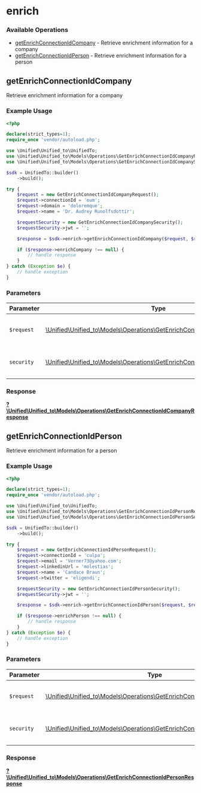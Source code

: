 # enrich

### Available Operations

* [getEnrichConnectionIdCompany](#getenrichconnectionidcompany) - Retrieve enrichment information for a company
* [getEnrichConnectionIdPerson](#getenrichconnectionidperson) - Retrieve enrichment information for a person

## getEnrichConnectionIdCompany

Retrieve enrichment information for a company

### Example Usage

```php
<?php

declare(strict_types=1);
require_once 'vendor/autoload.php';

use \Unified\Unified_to\UnifiedTo;
use \Unified\Unified_to\Models\Operations\GetEnrichConnectionIdCompanyRequest;
use \Unified\Unified_to\Models\Operations\GetEnrichConnectionIdCompanySecurity;

$sdk = UnifiedTo::builder()
    ->build();

try {
    $request = new GetEnrichConnectionIdCompanyRequest();
    $request->connectionId = 'eum';
    $request->domain = 'doloremque';
    $request->name = 'Dr. Audrey Runolfsdottir';

    $requestSecurity = new GetEnrichConnectionIdCompanySecurity();
    $requestSecurity->jwt = '';

    $response = $sdk->enrich->getEnrichConnectionIdCompany($request, $requestSecurity);

    if ($response->enrichCompany !== null) {
        // handle response
    }
} catch (Exception $e) {
    // handle exception
}
```

### Parameters

| Parameter                                                                                                                                     | Type                                                                                                                                          | Required                                                                                                                                      | Description                                                                                                                                   |
| --------------------------------------------------------------------------------------------------------------------------------------------- | --------------------------------------------------------------------------------------------------------------------------------------------- | --------------------------------------------------------------------------------------------------------------------------------------------- | --------------------------------------------------------------------------------------------------------------------------------------------- |
| `$request`                                                                                                                                    | [\Unified\Unified_to\Models\Operations\GetEnrichConnectionIdCompanyRequest](../../models/operations/GetEnrichConnectionIdCompanyRequest.md)   | :heavy_check_mark:                                                                                                                            | The request object to use for the request.                                                                                                    |
| `security`                                                                                                                                    | [\Unified\Unified_to\Models\Operations\GetEnrichConnectionIdCompanySecurity](../../models/operations/GetEnrichConnectionIdCompanySecurity.md) | :heavy_check_mark:                                                                                                                            | The security requirements to use for the request.                                                                                             |


### Response

**[?\Unified\Unified_to\Models\Operations\GetEnrichConnectionIdCompanyResponse](../../models/operations/GetEnrichConnectionIdCompanyResponse.md)**


## getEnrichConnectionIdPerson

Retrieve enrichment information for a person

### Example Usage

```php
<?php

declare(strict_types=1);
require_once 'vendor/autoload.php';

use \Unified\Unified_to\UnifiedTo;
use \Unified\Unified_to\Models\Operations\GetEnrichConnectionIdPersonRequest;
use \Unified\Unified_to\Models\Operations\GetEnrichConnectionIdPersonSecurity;

$sdk = UnifiedTo::builder()
    ->build();

try {
    $request = new GetEnrichConnectionIdPersonRequest();
    $request->connectionId = 'culpa';
    $request->email = 'Verner73@yahoo.com';
    $request->linkedinUrl = 'molestias';
    $request->name = 'Candace Braun';
    $request->twitter = 'eligendi';

    $requestSecurity = new GetEnrichConnectionIdPersonSecurity();
    $requestSecurity->jwt = '';

    $response = $sdk->enrich->getEnrichConnectionIdPerson($request, $requestSecurity);

    if ($response->enrichPerson !== null) {
        // handle response
    }
} catch (Exception $e) {
    // handle exception
}
```

### Parameters

| Parameter                                                                                                                                   | Type                                                                                                                                        | Required                                                                                                                                    | Description                                                                                                                                 |
| ------------------------------------------------------------------------------------------------------------------------------------------- | ------------------------------------------------------------------------------------------------------------------------------------------- | ------------------------------------------------------------------------------------------------------------------------------------------- | ------------------------------------------------------------------------------------------------------------------------------------------- |
| `$request`                                                                                                                                  | [\Unified\Unified_to\Models\Operations\GetEnrichConnectionIdPersonRequest](../../models/operations/GetEnrichConnectionIdPersonRequest.md)   | :heavy_check_mark:                                                                                                                          | The request object to use for the request.                                                                                                  |
| `security`                                                                                                                                  | [\Unified\Unified_to\Models\Operations\GetEnrichConnectionIdPersonSecurity](../../models/operations/GetEnrichConnectionIdPersonSecurity.md) | :heavy_check_mark:                                                                                                                          | The security requirements to use for the request.                                                                                           |


### Response

**[?\Unified\Unified_to\Models\Operations\GetEnrichConnectionIdPersonResponse](../../models/operations/GetEnrichConnectionIdPersonResponse.md)**

